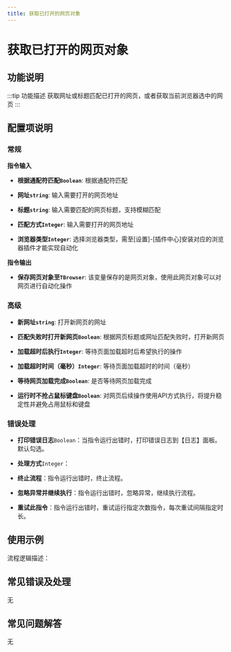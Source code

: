 ```yaml
---
title: 获取已打开的网页对象
---
```


# 获取已打开的网页对象

## 功能说明

:::tip 功能描述
获取网址或标题匹配已打开的网页，或者获取当前浏览器选中的网页
:::

## 配置项说明

### 常规

**指令输入**

- **根据通配符匹配`Boolean`**: 根据通配符匹配

- **网址`string`**: 输入需要打开的网页地址

- **标题`string`**: 输入需要匹配的网页标题，支持模糊匹配

- **匹配方式`Integer`**: 输入需要打开的网页地址

- **浏览器类型`Integer`**: 选择浏览器类型，需至[设置]-[插件中心]安装对应的浏览器插件才能实现自动化


**指令输出**

- **保存网页对象至`TBrowser`**: 该变量保存的是网页对象，使用此网页对象可以对网页进行自动化操作

### 高级

- **新网址`string`**: 打开新网页的网址

- **匹配失败时打开新网页`Boolean`**: 根据网页标题或网址匹配失败时，打开新网页

- **加载超时后执行`Integer`**: 等待页面加载超时后希望执行的操作

- **加载超时时间（毫秒）`Integer`**: 等待页面加载超时的时间（毫秒）

- **等待网页加载完成`Boolean`**: 是否等待网页加载完成

- **运行时不抢占鼠标键盘`Boolean`**: 对网页后续操作使用API方式执行，将提升稳定性并避免占用鼠标和键盘

### 错误处理

- **打印错误日志**`Boolean`：当指令运行出错时，打印错误日志到【日志】面板。默认勾选。

- **处理方式**`Integer`：

 - **终止流程**：指令运行出错时，终止流程。

 - **忽略异常并继续执行**：指令运行出错时，忽略异常，继续执行流程。

 - **重试此指令**：指令运行出错时，重试运行指定次数指令，每次重试间隔指定时长。

## 使用示例

流程逻辑描述：

## 常见错误及处理

无

## 常见问题解答

无

